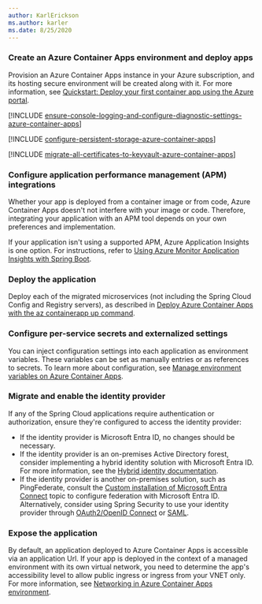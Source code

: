 ```yaml
---
author: KarlErickson
ms.author: karler
ms.date: 8/25/2020
---
```


### Create an Azure Container Apps environment and deploy apps

Provision an Azure Container Apps instance in your Azure subscription, and its hosting secure environment will be created along with it. For more information, see [Quickstart: Deploy your first container app using the Azure portal](/azure/container-apps/quickstart-portal).

[!INCLUDE [ensure-console-logging-and-configure-diagnostic-settings-azure-container-apps](ensure-console-logging-and-configure-diagnostic-settings-azure-container-apps.md)]

[!INCLUDE [configure-persistent-storage-azure-container-apps](configure-persistent-storage-azure-container-apps.md)]

[!INCLUDE [migrate-all-certificates-to-keyvault-azure-container-apps](migrate-all-certificates-to-keyvault-azure-container-apps.md)]

### Configure application performance management (APM) integrations

Whether your app is deployed from a container image or from code, Azure Container Apps doesn't not interfere with your image or code. Therefore, integrating your application with an APM tool depends on your own preferences and implementation.

If your application isn't using a supported APM, Azure Application Insights is one option. For instructions, refer to [Using Azure Monitor Application Insights with Spring Boot](/azure/azure-monitor/app/java-spring-boot).

### Deploy the application

Deploy each of the migrated microservices (not including the Spring Cloud Config and Registry servers), as described in [Deploy Azure Container Apps with the az containerapp up command](/azure/container-apps/containerapp-up).

### Configure per-service secrets and externalized settings

You can inject configuration settings into each application as environment variables. These variables can be set as manually entries or as references to secrets. To learn more about configuration, see [Manage environment variables on Azure Container Apps](/azure/container-apps/environment-variables).

### Migrate and enable the identity provider

If any of the Spring Cloud applications require authentication or authorization, ensure they're configured to access the identity provider:

* If the identity provider is Microsoft Entra ID, no changes should be necessary.
* If the identity provider is an on-premises Active Directory forest, consider implementing a hybrid identity solution with Microsoft Entra ID. For more information, see the [Hybrid identity documentation](/azure/active-directory/hybrid/).
* If the identity provider is another on-premises solution, such as PingFederate, consult the [Custom installation of Microsoft Entra Connect](/azure/active-directory/hybrid/how-to-connect-install-custom) topic to configure federation with Microsoft Entra ID. Alternatively, consider using Spring Security to use your identity provider through [OAuth2/OpenID Connect](https://docs.spring.io/spring-security/reference/index.html) or [SAML](https://docs.spring.io/spring-security/reference/index.html).

### Expose the application

By default, an application deployed to Azure Container Apps is accessible via an application Url. If your app is deployed in the context of a managed environment with its own virtual network, you need to determine the app's accessibility level to allow public ingress or ingress from your VNET only. For more information, see [Networking in Azure Container Apps environment](/azure/container-apps/networking).